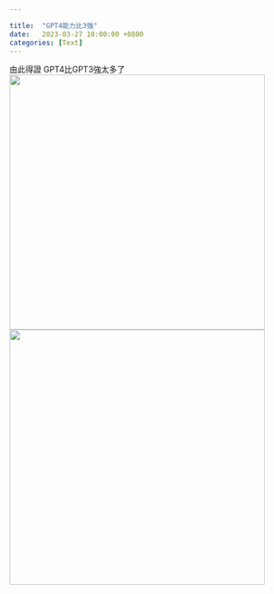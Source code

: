 ```yaml
---

title:  "GPT4能力比3強"
date:   2023-03-27 10:00:00 +0800
categories: [Text]
---
```


由此得證  GPT4比GPT3強太多了  
<img src="./2023-03-27-GPT3.jpg" width="450">  
<img src="./2023-03-27-GPT4.jpg" width="450">  

